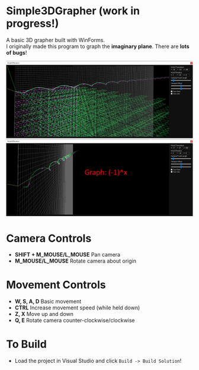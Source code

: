 # Simple3DGrapher (work in progress!)
A basic 3D grapher built with WinForms. \
I originally made this program to graph the **imaginary plane**. There are **lots of bugs**!

<img src="assets/images/1.png">
<img src="assets/images/2.png">

# Camera Controls
- **SHIFT + M_MOUSE/L_MOUSE** Pan camera
- **M_MOUSE/L_MOUSE** Rotate camera about origin

# Movement Controls
- **W, S, A, D** Basic movement
- **CTRL** Increase movement speed (while held down)
- **Z, X** Move up and down
- **Q, E** Rotate camera counter-clockwise/clockwise

# To Build
- Load the project in Visual Studio and click `Build -> Build Solution`!
